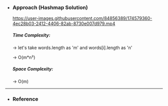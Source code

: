 - <h3>Approach (Hashmap Solution)</h3>
    <!-- <div>
    <p>
    </p>

    ![example-1](images/)<br>
    </div> -->

    https://user-images.githubusercontent.com/84856389/174579360-4ec28b03-2412-4406-82ab-8730e007d979.mp4


    <div>
    <h5>Time Complexity: </h5>
    <p>
    → let's take words.length as 'm' and words[i].length as 'n'
    </p>
    <p>→ O(m*n²)
    </p>
    <h5>Space Complexity:</h5>
    <p>
    → O(m)
    </p>
    </div>
<hr>

- <h3>Reference</h3>
<!-- 1. [Click Here](Link) -->
